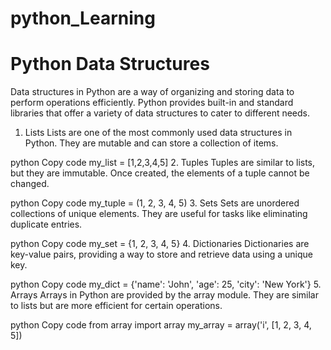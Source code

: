 # python_Learning
# Python Data Structures
Data structures in Python are a way of organizing and storing data to perform operations efficiently. Python provides built-in and standard libraries that offer a variety of data structures to cater to different needs.

1. Lists
Lists are one of the most commonly used data structures in Python. They are mutable and can store a collection of items.

python
Copy code
my_list = [1,2,3,4,5]
2. Tuples
Tuples are similar to lists, but they are immutable. Once created, the elements of a tuple cannot be changed.

python
Copy code
my_tuple = (1, 2, 3, 4, 5)
3. Sets
Sets are unordered collections of unique elements. They are useful for tasks like eliminating duplicate entries.

python
Copy code
my_set = {1, 2, 3, 4, 5}
4. Dictionaries
Dictionaries are key-value pairs, providing a way to store and retrieve data using a unique key.

python
Copy code
my_dict = {'name': 'John', 'age': 25, 'city': 'New York'}
5. Arrays
Arrays in Python are provided by the array module. They are similar to lists but are more efficient for certain operations.

python
Copy code
from array import array
my_array = array('i', [1, 2, 3, 4, 5])
